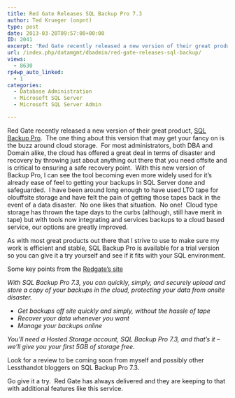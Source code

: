 ```yaml
---
title: Red Gate Releases SQL Backup Pro 7.3
author: Ted Krueger (onpnt)
type: post
date: 2013-03-20T09:57:00+00:00
ID: 2041
excerpt: 'Red Gate recently released a new version of their great product, SQL Backup Pro.  The one thing about this version that may get your fancy on is the buzz around cloud storage.  For most administrators, both DBA and Domain alike, the cloud has offered a&hellip;'
url: /index.php/datamgmt/dbadmin/red-gate-releases-sql-backup/
views:
  - 8630
rp4wp_auto_linked:
  - 1
categories:
  - Database Administration
  - Microsoft SQL Server
  - Microsoft SQL Server Admin

---
```

Red Gate recently released a new version of their great product, [SQL Backup Pro][1].  The one thing about this version that may get your fancy on is the buzz around cloud storage.  For most administrators, both DBA and Domain alike, the cloud has offered a great deal in terms of disaster and recovery by throwing just about anything out there that you need offsite and is critical to ensuring a safe recovery point.  With this new version of Backup Pro, I can see the tool becoming even more widely used for it’s already ease of feel to getting your backups in SQL Server done and safeguarded.  I have been around long enough to have used LTO tape for olouffsite storage and have felt the pain of getting those tapes back in the event of a data disaster.  No one likes that situation.  No one!  Cloud type storage has thrown the tape days to the curbs (although, still have merit in tape) but with tools now integrating and services backups to a cloud based service, our options are greatly improved.

As with most great products out there that I strive to use to make sure my work is efficient and stable, SQL Backup Pro is available for a trial version so you can give it a try yourself and see if it fits with your SQL environment.

Some key points from the [Redgate’s site][1]

_With SQL Backup Pro 7.3, you can quickly, simply, and securely upload and store a copy of your backups in the cloud, protecting your data from onsite disaster._ 

  * _Get backups off site quickly and simply, without the hassle of tape_
  * _Recover your data whenever you want_
  * _Manage your backups online_

_You’ll need a Hosted Storage account, SQL Backup Pro 7.3, and that’s it &#8211; we’ll give you your first 5GB of storage free._

Look for a review to be coming soon from myself and possibly other Lessthandot bloggers on SQL Backup Pro 7.3.

Go give it a try.  Red Gate has always delivered and they are keeping to that with additional features like this service.

 [1]: http://www.red-gate.com/products/dba/sql-backup/